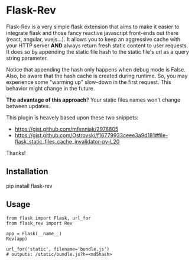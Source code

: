 # Flask-Rev

Flask-Rev is a very simple flask extension that aims to make it easier to integrate
flask and those fancy reactive javascript front-ends out there (react, angular, vuejs...).
 It allows you to keep an aggressive cache with your HTTP server **AND** always return fresh
 static content to user requests. It does so by appending the static file hash to the static 
 file's url as a query string parameter. 
 
 Notice that appending the hash only happens when debug mode is False. Also, be aware
  that the hash cache is created during runtime. So, you may experience some
  "warming up" slow-down in the first request. This behavior might change in the 
  future.
 
 **The advantage of this approach**? Your static files
 names won't change between updates.

This plugin is heavely based upon these two snippets:

* https://gist.github.com/mfenniak/2978805
* https://gist.github.com/Ostrovski/f16779933ceee3a9d181#file-flask_static_files_cache_invalidator-py-L20

Thanks!

## Installation

pip install flask-rev

## Usage
```
from flask import Flask, url_for
from flask_rev import Rev

app = Flask(__name__)
Rev(app)

url_for('static', filename='bundle.js')
# outputs: /static/bundle.js?h=<md5hash>
```
